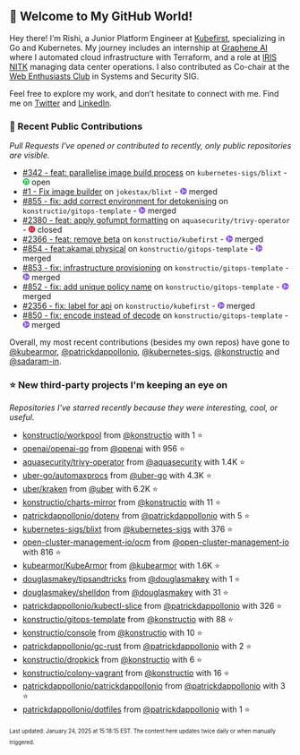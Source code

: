 <!-- DO NOT EDIT THIS FILE DIRECTLY! This file was automatically generated from the tool in this repo. -->

## 🌟 Welcome to My GitHub World!

Hey there! I’m Rishi, a Junior Platform Engineer at [Kubefirst](https://kubefirst.io/), specializing in Go and Kubernetes. My journey includes an internship at [Graphene AI](https://grapheneai.com/) where I automated cloud infrastructure with Terraform, and a role at [IRIS NITK](https://iris.nitk.ac.in/hrms/) managing data center operations. I also contributed as Co-chair at the [Web Enthusiasts Club](https://webclub.nitk.ac.in/) in Systems and Security SIG.

Feel free to explore my work, and don’t hesitate to connect with me. Find me on [Twitter](https://x.com/RishixMonk) and [LinkedIn](https://www.linkedin.com/in/mrrishi373/).
### 🚀 Recent Public Contributions

*Pull Requests I've opened or contributed to recently, only public repositories are visible.*


* [#342 - feat: parallelise image build process](https://github.com/kubernetes-sigs/blixt/pull/342) on `kubernetes-sigs/blixt` - <img src="images/github-open.png" width="12px" height="12px"> open
* [#1 - Fix image builder](https://github.com/jokestax/blixt/pull/1) on `jokestax/blixt` - <img src="images/github-merged.png" width="12px" height="12px"> merged
* [#855 - fix: add correct environment for detokenising](https://github.com/konstructio/gitops-template/pull/855) on `konstructio/gitops-template` - <img src="images/github-merged.png" width="12px" height="12px"> merged
* [#2380 - feat: apply gofumpt formatting](https://github.com/aquasecurity/trivy-operator/pull/2380) on `aquasecurity/trivy-operator` - <img src="images/github-closed.png" width="12px" height="12px"> closed
* [#2366 - feat: remove beta](https://github.com/konstructio/kubefirst/pull/2366) on `konstructio/kubefirst` - <img src="images/github-merged.png" width="12px" height="12px"> merged
* [#854 - feat:akamai physical](https://github.com/konstructio/gitops-template/pull/854) on `konstructio/gitops-template` - <img src="images/github-merged.png" width="12px" height="12px"> merged
* [#853 - fix: infrastructure provisioning](https://github.com/konstructio/gitops-template/pull/853) on `konstructio/gitops-template` - <img src="images/github-merged.png" width="12px" height="12px"> merged
* [#852 - fix: add unique policy name](https://github.com/konstructio/gitops-template/pull/852) on `konstructio/gitops-template` - <img src="images/github-merged.png" width="12px" height="12px"> merged
* [#2356 - fix: label for api](https://github.com/konstructio/kubefirst/pull/2356) on `konstructio/kubefirst` - <img src="images/github-merged.png" width="12px" height="12px"> merged
* [#850 - fix: encode instead of decode](https://github.com/konstructio/gitops-template/pull/850) on `konstructio/gitops-template` - <img src="images/github-merged.png" width="12px" height="12px"> merged

Overall, my most recent contributions (besides my own repos) have gone to 
[@kubearmor](https://github.com/kubearmor),
[@patrickdappollonio](https://github.com/patrickdappollonio),
[@kubernetes-sigs](https://github.com/kubernetes-sigs),
[@konstructio](https://github.com/konstructio)
and [@sadaram-in](https://github.com/sadaram-in).
### ⭐ New third-party projects I'm keeping an eye on

*Repositories I've starred recently because they were interesting, cool, or useful.*


* [konstructio/workpool](https://github.com/konstructio/workpool) from [@konstructio](https://github.com/konstructio) with 1 ⭐️
* [openai/openai-go](https://github.com/openai/openai-go) from [@openai](https://github.com/openai) with 956 ⭐️
* [aquasecurity/trivy-operator](https://github.com/aquasecurity/trivy-operator) from [@aquasecurity](https://github.com/aquasecurity) with 1.4K ⭐️
* [uber-go/automaxprocs](https://github.com/uber-go/automaxprocs) from [@uber-go](https://github.com/uber-go) with 4.3K ⭐️
* [uber/kraken](https://github.com/uber/kraken) from [@uber](https://github.com/uber) with 6.2K ⭐️
* [konstructio/charts-mirror](https://github.com/konstructio/charts-mirror) from [@konstructio](https://github.com/konstructio) with 11 ⭐️
* [patrickdappollonio/dotenv](https://github.com/patrickdappollonio/dotenv) from [@patrickdappollonio](https://github.com/patrickdappollonio) with 5 ⭐️
* [kubernetes-sigs/blixt](https://github.com/kubernetes-sigs/blixt) from [@kubernetes-sigs](https://github.com/kubernetes-sigs) with 376 ⭐️
* [open-cluster-management-io/ocm](https://github.com/open-cluster-management-io/ocm) from [@open-cluster-management-io](https://github.com/open-cluster-management-io) with 816 ⭐️
* [kubearmor/KubeArmor](https://github.com/kubearmor/KubeArmor) from [@kubearmor](https://github.com/kubearmor) with 1.6K ⭐️
* [douglasmakey/tipsandtricks](https://github.com/douglasmakey/tipsandtricks) from [@douglasmakey](https://github.com/douglasmakey) with 1 ⭐️
* [douglasmakey/shelldon](https://github.com/douglasmakey/shelldon) from [@douglasmakey](https://github.com/douglasmakey) with 31 ⭐️
* [patrickdappollonio/kubectl-slice](https://github.com/patrickdappollonio/kubectl-slice) from [@patrickdappollonio](https://github.com/patrickdappollonio) with 326 ⭐️
* [konstructio/gitops-template](https://github.com/konstructio/gitops-template) from [@konstructio](https://github.com/konstructio) with 88 ⭐️
* [konstructio/console](https://github.com/konstructio/console) from [@konstructio](https://github.com/konstructio) with 10 ⭐️
* [patrickdappollonio/gc-rust](https://github.com/patrickdappollonio/gc-rust) from [@patrickdappollonio](https://github.com/patrickdappollonio) with 2 ⭐️
* [konstructio/dropkick](https://github.com/konstructio/dropkick) from [@konstructio](https://github.com/konstructio) with 6 ⭐️
* [konstructio/colony-vagrant](https://github.com/konstructio/colony-vagrant) from [@konstructio](https://github.com/konstructio) with 16 ⭐️
* [patrickdappollonio/patrickdappollonio](https://github.com/patrickdappollonio/patrickdappollonio) from [@patrickdappollonio](https://github.com/patrickdappollonio) with 3 ⭐️
* [patrickdappollonio/dotfiles](https://github.com/patrickdappollonio/dotfiles) from [@patrickdappollonio](https://github.com/patrickdappollonio) with 1 ⭐️

<sup><sub>Last updated: January 24, 2025 at 15:18:15 EST. The content here updates twice daily or when manually triggered.</sup></sub>
